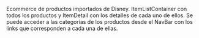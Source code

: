 Ecommerce de productos importados de Disney.
ItemListContainer con todos los productos y ItemDetail con los detalles de cada uno de ellos.
Se puede acceder a las categorías de los productos desde el NavBar con los links que corresponden a cada una de ellas.
